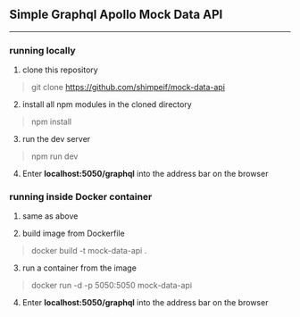 ## Simple Graphql Apollo Mock Data API

---

### running locally

1. clone this repository
>git clone https://github.com/shimpeif/mock-data-api

2. install all npm modules in the cloned directory
>npm install

3. run the dev server
>npm run dev

4. Enter **localhost:5050/graphql** into the address bar on the browser

### running inside Docker container

1. same as above

2. build image from Dockerfile
>docker build -t mock-data-api .

3. run a container from the image
>docker run -d -p 5050:5050 mock-data-api

4. Enter **localhost:5050/graphql** into the address bar on the browser




